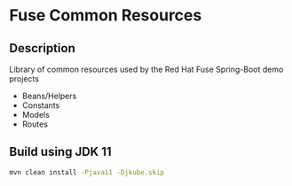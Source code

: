 # Fuse Common Resources

## Description ##
Library of common resources used by the Red Hat Fuse Spring-Boot demo projects

- Beans/Helpers
- Constants
- Models
- Routes

## Build using JDK 11 ##

```zsh
mvn clean install -Pjava11 -Djkube.skip
```